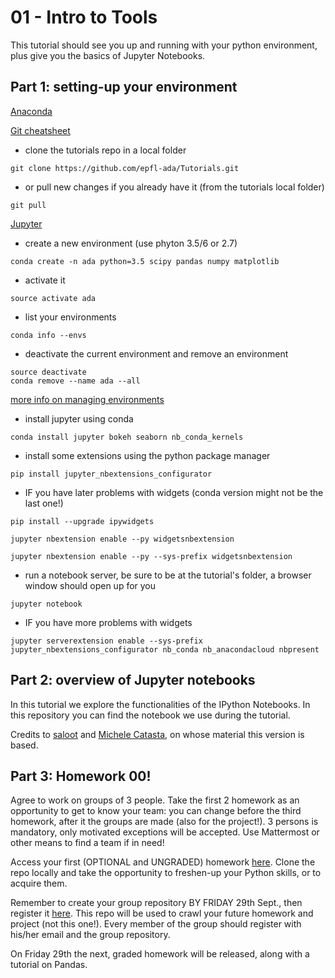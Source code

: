# 01 - Intro to Tools

This tutorial should see you up and running with your python environment, plus give you the basics of Jupyter Notebooks.

## Part 1: setting-up your environment

[Anaconda](https://www.anaconda.com/download/)

[Git cheatsheet](http://rogerdudler.github.io/git-guide/)

* clone the tutorials repo in a local folder

```
git clone https://github.com/epfl-ada/Tutorials.git
```

* or pull new changes if you already have it (from the tutorials local folder)

```
git pull
```
    
[Jupyter](http://jupyter.org)

* create a new environment (use phyton 3.5/6 or 2.7)

```
conda create -n ada python=3.5 scipy pandas numpy matplotlib
```

* activate it
	
```
source activate ada
```

* list your environments
	
```
conda info --envs
```

* deactivate the current environment and remove an environment
	
```
source deactivate
conda remove --name ada --all
```

[more info on managing environments](https://conda.io/docs/user-guide/tasks/manage-environments.html)

* install jupyter using conda
	
```
conda install jupyter bokeh seaborn nb_conda_kernels
```

* install some extensions using the python package manager
	
```
pip install jupyter_nbextensions_configurator
```

* IF you have later problems with widgets (conda version might not be the last one!)
	
```
pip install --upgrade ipywidgets
	
jupyter nbextension enable --py widgetsnbextension
	
jupyter nbextension enable --py --sys-prefix widgetsnbextension
```

* run a notebook server, be sure to be at the tutorial's folder, a browser window should open up for you

```
jupyter notebook
```

* IF you have more problems with widgets

```
jupyter serverextension enable --sys-prefix jupyter_nbextensions_configurator nb_conda nb_anacondacloud nbpresent
```

## Part 2: overview of Jupyter notebooks

In this tutorial we explore the functionalities of the IPython Notebooks. In this repository you can find the notebook we use during the tutorial.

Credits to [saloot](https://github.com/saloot) and [Michele Catasta](https://github.com/pirroh), on whose material this version is based.

## Part 3: Homework 00!

Agree to work on groups of 3 people. Take the first 2 homework as an opportunity to get to know your team: you can change before the third homework, after it the groups are made (also for the project!). 3 persons is mandatory, only motivated exceptions will be accepted. Use Mattermost or other means to find a team if in need!

Access your first (OPTIONAL and UNGRADED) homework [here](https://github.com/epfl-ada/ADA2017-Homeworks/tree/master/00%20-%20Optional%20homework). Clone the repo locally and take the opportunity to freshen-up your Python skills, or to acquire them.

Remember to create your group repository BY FRIDAY 29th Sept., then register it [here](https://goo.gl/DEP7xj). This repo will be used to crawl your future homework and project (not this one!). Every member of the group should register with his/her email and the group repository. 

On Friday 29th the next, graded homework will be released, along with a tutorial on Pandas.